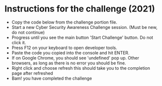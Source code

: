 <h1>Instructions for the challenge (2021)</h1>

<ul>
  <li>Copy the code below from the challenge portion file.</li>
  <li>Start a new Cyber Security Awareness Challenge session. (Must be new, do not continue)</li>
<li>Progress until you see the main button 'Start Challenge' button. Do not click it.</li>
<li>Press F12 on your keyboard to open developer tools.</li>
<li>Paste the code you copied into the console and hit ENTER.</li>
<li>If on Google Chrome, you should see 'undefined' pop up. Other browsers, as long as there is no error you should be fine.</li>
<li>Right click and choose refresh this should take you to the completion page after refreshed</li>
<li>Bam! you have completed the challenge</li>
